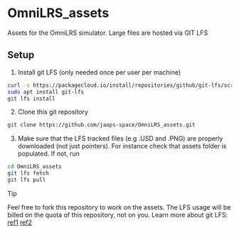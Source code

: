 # OmniLRS_assets
Assets for the OmniLRS simulator. Large files are hosted via GIT LFS


## Setup

1. Install git LFS (only needed once per user per machine)
```bash
curl -s https://packagecloud.io/install/repositories/github/git-lfs/script.deb.sh | sudo bash
sudo apt install git-lfs
git lfs install
```
2. Clone this git repository
```bash
git clone https://github.com/jaops-space/OmniLRS_assets.git
```
3. Make sure that the LFS tracked files (e.g .USD and .PNG) are properly downloaded (not just pointers). For instance check that assets folder is populated. If not, run
```bash
cd OmniLRS_assets
git lfs fetch
git lfs pull
```

> [!TIP]
> Feel free to fork this repository to work on the assets. The LFS usage will be billed on the quota of this repository, not on you.
Learn more about git LFS: [ref1](https://docs.github.com/en/repositories/working-with-files/managing-large-files/about-storage-and-bandwidth-usage#tracking-storage-and-bandwidth-use)
[ref2](https://docs.github.com/en/repositories/working-with-files/managing-large-files/collaboration-with-git-large-file-storage#pushing-large-files-to-forks)
